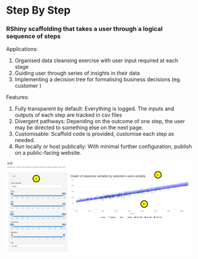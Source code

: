 # Step By Step
### RShiny scaffolding that takes a user through a logical sequence of steps

Applications:
1. Organised data cleansing exercise with user input required at each stage
2. Guiding user through series of insights in their data
3. Implementing a decision tree for formalising business decisions (eg. customer )

Features:
1. Fully transparent by default: Everything is logged. The inputs and outputs of each step are tracked in csv files
2. Divergent pathways: Depending on the outcome of one step, the user may be directed to something else on the next page.
3. Customisable: Scaffold code is provided, customise each step as needed.
4. Run locally or host publically: With minimal further configuration, publish on a public-facing website.

![The User Interface](/inst/www/screenshot_1.png)
